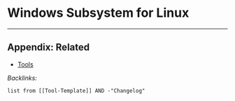 # Windows Subsystem for Linux

---

## Appendix: Related

* [Tools](../../Tools.md)

*Backlinks:*

````dataview
list from [[Tool-Template]] AND -"Changelog"
````
